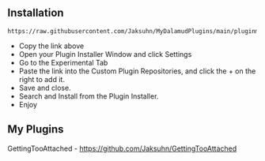 ## Installation

```
https://raw.githubusercontent.com/Jaksuhn/MyDalamudPlugins/main/pluginmaster.json
```

- Copy the link above
- Open your Plugin Installer Window and click Settings
- Go to the Experimental Tab
- Paste the link into the Custom Plugin Repositories, and click the + on the right to add it.
- Save and close.
- Search and Install from the Plugin Installer.
- Enjoy

## My Plugins

GettingTooAttached - https://github.com/Jaksuhn/GettingTooAttached
